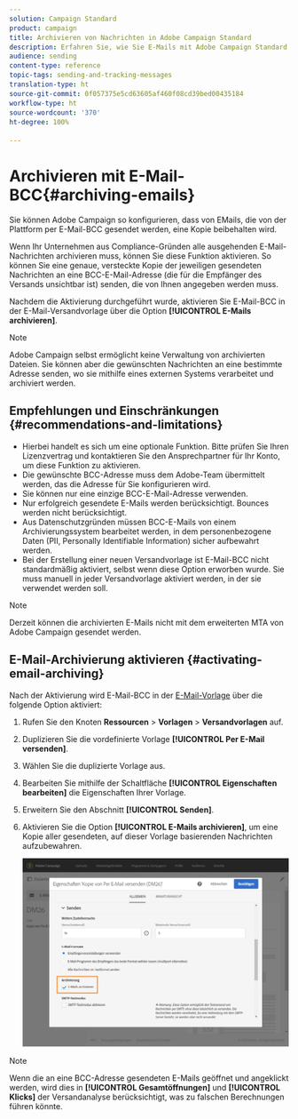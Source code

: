```yaml
---
solution: Campaign Standard
product: campaign
title: Archivieren von Nachrichten in Adobe Campaign Standard
description: Erfahren Sie, wie Sie E-Mails mit Adobe Campaign Standard unter Verwendung einer BCC-E-Mail-Adresse archivieren können.
audience: sending
content-type: reference
topic-tags: sending-and-tracking-messages
translation-type: ht
source-git-commit: 0f057375e5cd63605af460f08cd39bed00435184
workflow-type: ht
source-wordcount: '370'
ht-degree: 100%

---
```



# Archivieren mit E-Mail-BCC{#archiving-emails}

Sie können Adobe Campaign so konfigurieren, dass von E­Mails, die von der Plattform per E-Mail-BCC gesendet werden, eine Kopie beibehalten wird.

Wenn Ihr Unternehmen aus Compliance-Gründen alle ausgehenden E-Mail-Nachrichten archivieren muss, können Sie diese Funktion aktivieren. So können Sie eine genaue, versteckte Kopie der jeweiligen gesendeten Nachrichten an eine BCC-E-Mail-Adresse (die für die Empfänger des Versands unsichtbar ist) senden, die von Ihnen angegeben werden muss.

Nachdem die Aktivierung durchgeführt wurde, aktivieren Sie E-Mail-BCC in der E-Mail-Versandvorlage über die Option **[!UICONTROL E-Mails archivieren]**.

>[!NOTE]
>
>Adobe Campaign selbst ermöglicht keine Verwaltung von archivierten Dateien. Sie können aber die gewünschten Nachrichten an eine bestimmte Adresse senden, wo sie mithilfe eines externen Systems verarbeitet und archiviert werden.

## Empfehlungen und Einschränkungen          {#recommendations-and-limitations}

* Hierbei handelt es sich um eine optionale Funktion. Bitte prüfen Sie Ihren Lizenzvertrag und kontaktieren Sie den Ansprechpartner für Ihr Konto, um diese Funktion zu aktivieren.
* Die gewünschte BCC-Adresse muss dem Adobe-Team übermittelt werden, das die Adresse für Sie konfigurieren wird.
* Sie können nur eine einzige BCC-E-Mail-Adresse verwenden.
* Nur erfolgreich gesendete E-Mails werden berücksichtigt. Bounces werden nicht berücksichtigt.
* Aus Datenschutzgründen müssen BCC-E-Mails von einem Archivierungssystem bearbeitet werden, in dem personenbezogene Daten (PII, Personally Identifiable Information) sicher aufbewahrt werden.
* Bei der Erstellung einer neuen Versandvorlage ist E-Mail-BCC nicht standardmäßig aktiviert, selbst wenn diese Option erworben wurde. Sie muss manuell in jeder Versandvorlage aktiviert werden, in der sie verwendet werden soll.

>[!NOTE]
>
>Derzeit können die archivierten E-Mails nicht mit dem erweiterten MTA von Adobe Campaign gesendet werden.

## E-Mail-Archivierung aktivieren          {#activating-email-archiving}

Nach der Aktivierung wird E-Mail-BCC in der [E-Mail-Vorlage](../../start/using/marketing-activity-templates.md) über die folgende Option aktiviert:

1. Rufen Sie den Knoten **Ressourcen** > **Vorlagen** > **Versandvorlagen** auf.
1. Duplizieren Sie die vordefinierte Vorlage **[!UICONTROL Per E-Mail versenden]**.
1. Wählen Sie die duplizierte Vorlage aus.
1. Bearbeiten Sie mithilfe der Schaltfläche **[!UICONTROL Eigenschaften bearbeiten]** die Eigenschaften Ihrer Vorlage.
1. Erweitern Sie den Abschnitt **[!UICONTROL Senden]**.
1. Aktivieren Sie die Option **[!UICONTROL E-Mails archivieren]**, um eine Kopie aller gesendeten, auf dieser Vorlage basierenden Nachrichten aufzubewahren.

   ![](assets/email_archiving.png)

>[!NOTE]
>
>Wenn die an eine BCC-Adresse gesendeten E-Mails geöffnet und angeklickt werden, wird dies in **[!UICONTROL Gesamtöffnungen]** und **[!UICONTROL Klicks]** der Versandanalyse berücksichtigt, was zu falschen Berechnungen führen könnte.